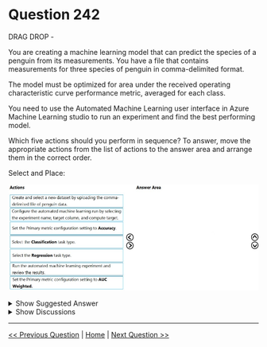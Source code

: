 # Question 242

DRAG DROP -

You are creating a machine learning model that can predict the species of a penguin from its measurements. You have a file that contains measurements for three species of penguin in comma-delimited format.

The model must be optimized for area under the received operating characteristic curve performance metric, averaged for each class.

You need to use the Automated Machine Learning user interface in Azure Machine Learning studio to run an experiment and find the best performing model.

Which five actions should you perform in sequence? To answer, move the appropriate actions from the list of actions to the answer area and arrange them in the correct order.

Select and Place:

![Question Image](../images/q242_q_0024800001.png)

<details>
  <summary>Show Suggested Answer</summary>

<img src="../images/q242_ans_0_0024800002.png" alt="Answer Image"><br>

<p>Step 1:Create and select a new dataset by uploading he command-delimited file of penguin data.</p>
<p>Step 2: Select the Classification task type</p>
<p>Step 3: Set the Primary metric configuration setting to Accuracy.</p>
<p>The available metrics you can select is determined by the task type you choose.</p>
<p>Primary metrics for classification scenarios:</p>
<p>Post thresholded metrics, like accuracy, average_precision_score_weighted, norm_macro_recall, and precision_score_weighted may not optimize as well for datasets which are very small, have very large class skew (class imbalance), or when the expected metric value is very close to 0.0 or 1.0. In those cases,</p>
<p>AUC_weighted can be a better choice for the primary metric.</p>
<p>Step 4: Configure the automated machine learning run by selecting the experiment name, target column, and compute target</p>
<p>Step 5: Run the automated machine learning experiment and review the results.</p>
<p>Reference:</p>
<p>https://docs.microsoft.com/en-us/azure/machine-learning/how-to-configure-auto-train</p>

</details>

<details>
  <summary>Show Discussions</summary>

<blockquote><p><strong>ImogenW</strong> <code>(Fri 11 Mar 2022 16:52)</code> - <em>Upvotes: 107</em></p><p>This is incorrect, its create dataset &gt; configure experiment &gt; select classification &gt; select metric (AUC)&gt; run exp</p></blockquote>
<blockquote><p><strong>gunn_m</strong> <code>(Sun 15 Dec 2024 20:34)</code> - <em>Upvotes: 1</em></p><p>I was in the Submit an Automated ML job tab
We have the following flow:
1Training method:
Where we choose whether it will be automatic training, custom script,

Perform hyperparameter tuning.
2Basic settings:
Experiment name and description
3Task type &amp; data:
We select the dataset and the task type
4Task settings:
We configure metrics among others
5Compute
We select the computing resources
6Review

It is important to note that the UI has changed recently.</p></blockquote>

<blockquote><p><strong>MohsenSic</strong> <code>(Thu 30 Jun 2022 04:15)</code> - <em>Upvotes: 2</em></p><p>Why is this incorrect, if we assume the training is done in train.py (which we import data, define model, and then predict and measure the accuracy), and then in python, we define SriptRunConfig (again we can define primary metric name) and then run the experiment, then the suggested order is correct</p></blockquote>
<blockquote><p><strong>azure1000</strong> <code>(Fri 05 Aug 2022 04:32)</code> - <em>Upvotes: 7</em></p><p>It says &quot;Automated Machine Learning user interface in Azure Machine Learning studio &quot; why will you use python?</p></blockquote>
<blockquote><p><strong>Sabrina442</strong> <code>(Wed 06 Apr 2022 12:22)</code> - <em>Upvotes: 3</em></p><p>You are totally right</p></blockquote>
<blockquote><p><strong>kty</strong> <code>(Fri 18 Mar 2022 07:48)</code> - <em>Upvotes: 3</em></p><p>I agree</p></blockquote>
<blockquote><p><strong>slash_nyk</strong> <code>(Sat 16 Jul 2022 04:54)</code> - <em>Upvotes: 22</em></p><p>Create Dataset, Configure, Select Classification, AUC Weighted, Submit experiment.

Tested</p></blockquote>

<blockquote><p><strong>harkamal</strong> <code>(Mon 08 Jul 2024 04:47)</code> - <em>Upvotes: 4</em></p><p>metric should be AUC Weighted</p></blockquote>
<blockquote><p><strong>Yuriy_Ch</strong> <code>(Fri 08 Mar 2024 12:20)</code> - <em>Upvotes: 3</em></p><p>Exactly this question was on exam 07/March/2023</p></blockquote>
<blockquote><p><strong>phdykd</strong> <code>(Fri 16 Feb 2024 19:33)</code> - <em>Upvotes: 1</em></p><p>Create Dataset, Configure, Select Classification, AUC Weighted, Submit experiment.</p></blockquote>
<blockquote><p><strong>therealola</strong> <code>(Sun 18 Jun 2023 01:44)</code> - <em>Upvotes: 3</em></p><p>On exam 18-06-22</p></blockquote>
<blockquote><p><strong>hargur</strong> <code>(Thu 20 Oct 2022 09:50)</code> - <em>Upvotes: 4</em></p><p>on 19Oct2021</p></blockquote>
<blockquote><p><strong>kisskeo</strong> <code>(Sat 08 Oct 2022 21:03)</code> - <em>Upvotes: 2</em></p><p>On Exam 01 Oct 2021</p></blockquote>
<blockquote><p><strong>RyanTsai</strong> <code>(Thu 22 Sep 2022 07:45)</code> - <em>Upvotes: 1</em></p><p>agree: create dataset &gt; configure experiment &gt; select classification &gt; select metric (AUC)&gt; run exp</p></blockquote>
<blockquote><p><strong>mthombenindhl84</strong> <code>(Sun 11 Sep 2022 22:02)</code> - <em>Upvotes: 1</em></p><p>on exam 11/9/2021</p></blockquote>
<blockquote><p><strong>dushmantha</strong> <code>(Sun 04 Sep 2022 05:33)</code> - <em>Upvotes: 1</em></p><p>On exam 2021/08/31</p></blockquote>
<blockquote><p><strong>snsnsnsn</strong> <code>(Sat 03 Sep 2022 07:35)</code> - <em>Upvotes: 1</em></p><p>on 2/9/21</p></blockquote>
<blockquote><p><strong>datamijn</strong> <code>(Tue 02 Aug 2022 09:01)</code> - <em>Upvotes: 4</em></p><p>on exam 2/8/2021</p></blockquote>
<blockquote><p><strong>rishi_ram</strong> <code>(Sat 04 Jun 2022 06:36)</code> - <em>Upvotes: 4</em></p><p>https://docs.microsoft.com/en-us/azure/machine-learning/tutorial-first-experiment-automated-ml
Answer should be Create DataSet&gt;Configure run&gt;Select Classification as the machine learning task type&gt;Select AUC_weighted&gt; Run</p></blockquote>
<blockquote><p><strong>BilJon</strong> <code>(Sat 26 Mar 2022 20:03)</code> - <em>Upvotes: 3</em></p><p>AUC Weighted is correct as shown here: https://docs.microsoft.com/en-us/azure/machine-learning/tutorial-first-experiment-automated-ml</p></blockquote>

</details>

---

[<< Previous Question](question_241.md) | [Home](../index.md) | [Next Question >>](question_243.md)
